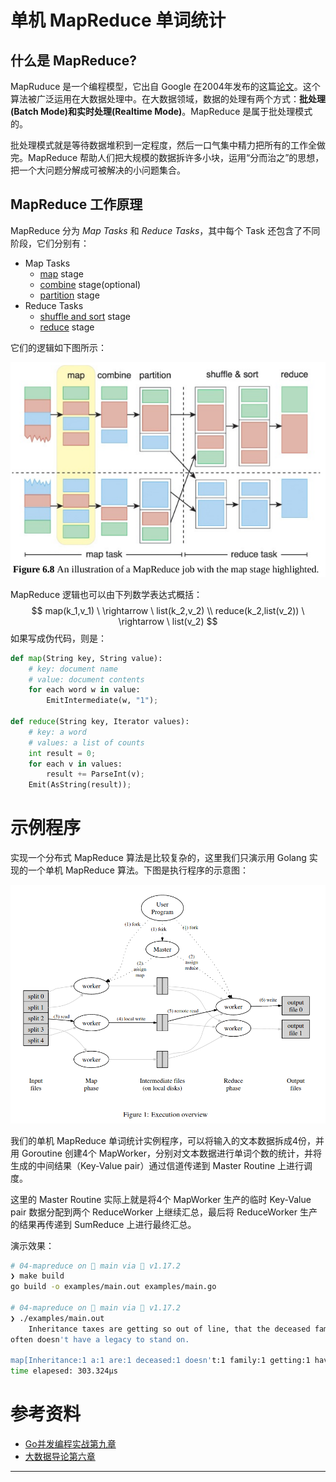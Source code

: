 # 单机 MapReduce 单词统计

## 什么是 MapReduce?

MapRuduce 是一个编程模型，它出自 Google 在2004年发布的这篇[论文](https://pdos.csail.mit.edu/6.824/papers/mapreduce.pdf)。这个算法被广泛运用在大数据处理中。在大数据领域，数据的处理有两个方式：**批处理(Batch Mode)**和**实时处理(Realtime Mode)**。MapReduce 是属于批处理模式的。

批处理模式就是等待数据堆积到一定程度，然后一口气集中精力把所有的工作全做完。MapReduce 帮助人们把大规模的数据拆许多小块，运用“分而治之”的思想，把一个大问题分解成可被解决的小问题集合。

## MapReduce 工作原理

MapReduce 分为 *Map Tasks* 和 *Reduce Tasks*，其中每个 Task 还包含了不同阶段，它们分别有：

- Map Tasks
  - <u>map</u> stage
  - <u>combine</u> stage(optional)
  - <u>partition</u> stage
- Reduce Tasks
  - <u>shuffle and sort</u> stage
  - <u>reduce</u> stage

它们的逻辑如下图所示：

<img src="assets/1.png" alt="1" style="zoom:80%;" />

MapReduce 逻辑也可以由下列数学表达式概括：
$$
map(k_1,v_1) \ \rightarrow \ list(k_2,v_2) \\
reduce(k_2,list(v_2)) \ \rightarrow \ list(v_2)
$$
如果写成伪代码，则是：

```python
def map(String key, String value):
    # key: document name
    # value: document contents
    for each word w in value:
        EmitIntermediate(w, "1");
        
def reduce(String key, Iterator values):
    # key: a word
    # values: a list of counts
    int result = 0;
    for each v in values:
        result += ParseInt(v);
    Emit(AsString(result));
```




# 示例程序

实现一个分布式 MapReduce 算法是比较复杂的，这里我们只演示用 Golang 实现的一个单机 MapReduce 算法。下图是执行程序的示意图：

![2](assets/2.png)

我们的单机 MapReduce 单词统计实例程序，可以将输入的文本数据拆成4份，并用 Goroutine 创建4个 MapWorker，分别对文本数据进行单词个数的统计，并将生成的中间结果（Key-Value pair）通过信道传递到 Master Routine 上进行调度。

这里的 Master Routine 实际上就是将4个 MapWorker 生产的临时 Key-Value pair 数据分配到两个 ReduceWorker 上继续汇总，最后将 ReduceWorker 生产的结果再传递到 SumReduce 上进行最终汇总。

演示效果：

```bash
# 04-mapreduce on 🌱 main via 🐹 v1.17.2 
❯ make build
go build -o examples/main.out examples/main.go

# 04-mapreduce on 🌱 main via 🐹 v1.17.2 
❯ ./examples/main.out 
	Inheritance taxes are getting so out of line, that the deceased family
often doesn't have a legacy to stand on.

map[Inheritance:1 a:1 are:1 deceased:1 doesn't:1 family:1 getting:1 have:1 legacy:1 line:1 of:1 often:1 on:1 out:1 so:1 stand:1 taxes:1 that:1 the:1 to:1]
time elapesed: 303.324µs
```



# 参考资料

- [Go并发编程实战第九章](http://product.dangdang.com/29120162.html)
- [大数据导论第六章](http://product.dangdang.com/25088374.html)



---
